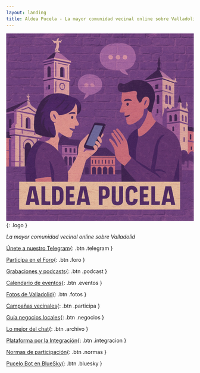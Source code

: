 ```yaml
---
layout: landing
title: Aldea Pucela - La mayor comunidad vecinal online sobre Valladolid
---
```


![Logo Aldea Pucela](/img/logo.jpg){: .logo }

*La mayor comunidad vecinal online sobre Valladolid*

[<i data-lucide="send"></i> Únete a nuestro Telegram](https://t.me/AldeaPucela){: .btn .telegram }

[<i data-lucide="message-square"></i> Participa en el Foro](https://foro.aldeapucela.org/){: .btn .foro }

[<i data-lucide="podcast"></i> Grabaciones y podcasts](https://creators.spotify.com/pod/show/aldea-pucela){: .btn .podcast }

[<i data-lucide="calendar"></i> Calendario de eventos](https://foro.aldeapucela.org/c/eventos/6){: .btn .eventos }

[<i data-lucide="camera"></i> Fotos de Valladolid](https://fotos.aldeapucela.org){: .btn .fotos }

[<i data-lucide="megaphone"></i> Campañas vecinales](https://participa.aldeapucela.org){: .btn .participa }

[<i data-lucide="store"></i> Guía negocios locales](https://negocios.aldeapucela.org){: .btn .negocios }

[<i data-lucide="archive"></i> Lo mejor del chat](/archivo/){: .btn .archivo }

[<i data-lucide="train-track"></i> Plataforma por la Integración](https://aldeapucela.org/integracion/){: .btn .integracion }

[<i data-lucide="info"></i> Normas de participación](/normas/){: .btn .normas }

[<i data-lucide="bot"></i> Pucelo Bot en BlueSky](https://bsky.app/profile/pucelobot.aldeapucela.org){: .btn .bluesky }
